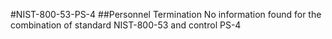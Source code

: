 #NIST-800-53-PS-4
##Personnel Termination
No information found for the combination of standard NIST-800-53 and control PS-4
